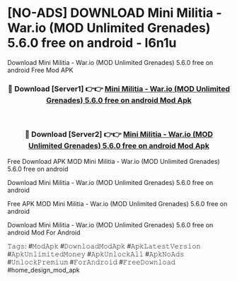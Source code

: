# [NO-ADS] DOWNLOAD Mini Militia - War.io (MOD Unlimited Grenades) 5.6.0 free on android - l6n1u
Download Mini Militia - War.io (MOD Unlimited Grenades) 5.6.0 free on android Free Mod APK

<div align="center">
<h3>🔴 Download [Server1] 👉👉 <a href="https://apk-comot.site?title=Mini_Militia_-_War.io_(MOD_Unlimited_Grenades)_5.6.0_free_on_android">Mini Militia - War.io (MOD Unlimited Grenades) 5.6.0 free on android Mod Apk</a></h3><br>

<h3>🔴 Download [Server2] 👉👉 <a href="https://apk-comot.site?title=Mini_Militia_-_War.io_(MOD_Unlimited_Grenades)_5.6.0_free_on_android">Mini Militia - War.io (MOD Unlimited Grenades) 5.6.0 free on android Mod Apk</a></h3>
</div>


Free Download APK MOD Mini Militia - War.io (MOD Unlimited Grenades) 5.6.0 free on android

Download Mini Militia - War.io (MOD Unlimited Grenades) 5.6.0 free on android 

Free APK MOD Mini Militia - War.io (MOD Unlimited Grenades) 5.6.0 free on android 

Download Mini Militia - War.io (MOD Unlimited Grenades) 5.6.0 free on android Mod For Android

𝚃𝚊𝚐𝚜: #𝙼𝚘𝚍𝙰𝚙𝚔 #𝙳𝚘𝚠𝚗𝚕𝚘𝚊𝚍𝙼𝚘𝚍𝙰𝚙𝚔 #𝙰𝚙𝚔𝙻𝚊𝚝𝚎𝚜𝚝𝚅𝚎𝚛𝚜𝚒𝚘𝚗 #𝙰𝚙𝚔𝚄𝚗𝚕𝚒𝚖𝚒𝚝𝚎𝚍𝙼𝚘𝚗𝚎𝚢 #𝙰𝚙𝚔𝚄𝚗𝚕𝚘𝚌𝚔𝙰𝚕𝚕 #𝙰𝚙𝚔𝙽𝚘𝙰𝚍𝚜 #𝚄𝚗𝚕𝚘𝚌𝚔𝙿𝚛𝚎𝚖𝚒𝚞𝚖 #𝙵𝚘𝚛𝙰𝚗𝚍𝚛𝚘𝚒𝚍 #𝙵𝚛𝚎𝚎𝙳𝚘𝚠𝚗𝚕𝚘𝚊𝚍 #home_design_mod_apk